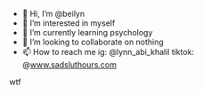 - 👋 Hi, I’m @beilyn
- 👀 I’m interested in myself
- 🌱 I’m currently learning psychology
- 💞️ I’m looking to collaborate on nothing
- 📫 How to reach me 
ig: @lynn_abi_khalil
tiktok: @www.sadsluthours.com

<!---
beilyn/beilyn is a ✨ special ✨ repository because its `README.md` (this file) appears on your GitHub profile.
You can click the Preview link to take a look at your changes.
--->
wtf
